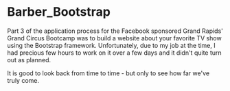 # Barber_Bootstrap
Part 3 of the application process for the Facebook sponsored Grand Rapids' Grand Circus Bootcamp was to build a website about your favorite TV show using the Bootstrap framework. 
Unfortunately, due to my job at the time, I had precious few hours to work on it over a few days and it didn't quite turn out as planned. 

It is good to look back from time to time - but only to see how far we've truly come. 
